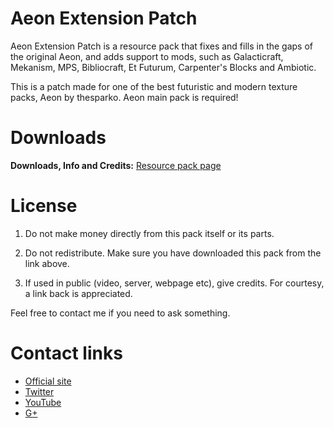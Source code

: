 # Aeon Extension Patch

Aeon Extension Patch is a resource pack that fixes and fills in the gaps of the original Aeon, and adds support to mods, such as Galacticraft, Mekanism, MPS, Bibliocraft, Et Futurum, Carpenter's Blocks and Ambiotic.

This is a patch made for one of the best futuristic and modern texture packs, Aeon by thesparko. Aeon main pack is required!


# Downloads

**Downloads, Info and Credits:** [Resource pack page](http://www.ezerarch.com/resourcepacks.html)


# License

1. Do not make money directly from this pack itself or its parts.

2. Do not redistribute. Make sure you have downloaded this pack from the link above.

3. If used in public (video, server, webpage etc), give credits. For courtesy, a link back is appreciated.

Feel free to contact me if you need to ask something.


# Contact links

* [Official site](http://www.ezerarch.com/)
* [Twitter](http://twitter.com/EzerArch)
* [YouTube](http://www.youtube.com/EzerArch)
* [G+](http://gplus.ezerarch.com/)
